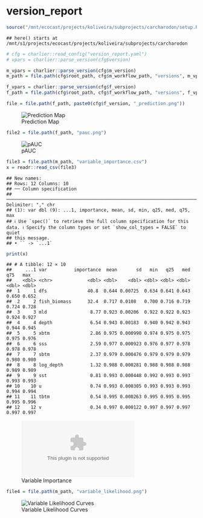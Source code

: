version_report
================

``` r
source("/mnt/ecocast/projects/koliveira/subprojects/carcharodon/setup.R")
```

    ## here() starts at /mnt/s1/projects/ecocast/projects/koliveira/subprojects/carcharodon

``` r
# cfg = charlier::read_config("version_report.yaml")
# vpars = charlier::parse_version(cfg$version)

m_vpars = charlier::parse_version(cfg$m_version)
m_path = file.path(cfg$root_path, cfg$m_workflow_path, "versions", m_vpars[["major"]], m_vpars[["minor"]], cfg$m_version)

f_vpars = charlier::parse_version(cfg$f_version)
f_path = file.path(cfg$root_path, cfg$f_workflow_path, "versions", f_vpars[["major"]], f_vpars[["minor"]], cfg$f_version)
```

``` r
file = file.path(f_path, paste0(cfg$f_version, "_prediction.png"))
```

<figure>
<img
src="/mnt/s1/projects/ecocast/projects/koliveira/subprojects/carcharodon/workflows/forecast_workflow/versions/v01/0002/v01.0002.07/v01.0002.07_prediction.png"
alt="Prediction Map" />
<figcaption aria-hidden="true">Prediction Map</figcaption>
</figure>

``` r
file2 = file.path(f_path, "pauc.png")
```

<figure>
<img
src="/mnt/s1/projects/ecocast/projects/koliveira/subprojects/carcharodon/workflows/forecast_workflow/versions/v01/0002/v01.0002.07/pauc.png"
alt="pAUC" />
<figcaption aria-hidden="true">pAUC</figcaption>
</figure>

``` r
file3 = file.path(m_path, "variable_importance.csv")
x = readr::read_csv(file3)
```

    ## New names:
    ## Rows: 12 Columns: 10
    ## ── Column specification
    ## ──────────────────────────────────────────────────────────────────────────────────────────────────────────────────────── Delimiter: "," chr
    ## (1): var dbl (9): ...1, importance, mean, sd, min, q25, med, q75, max
    ## ℹ Use `spec()` to retrieve the full column specification for this data. ℹ Specify the column types or set `show_col_types = FALSE` to quiet
    ## this message.
    ## • `` -> `...1`

``` r
print(x)
```

    ## # A tibble: 12 × 10
    ##     ...1 var          importance  mean       sd   min   q25   med   q75   max
    ##    <dbl> <chr>             <dbl> <dbl>    <dbl> <dbl> <dbl> <dbl> <dbl> <dbl>
    ##  1     1 dfs               40.8  0.644 0.00725  0.634 0.641 0.643 0.650 0.652
    ##  2     2 fish_biomass      32.4  0.717 0.0108   0.700 0.716 0.719 0.724 0.728
    ##  3     3 mld                8.77 0.923 0.00206  0.922 0.922 0.923 0.924 0.927
    ##  4     4 depth              6.54 0.943 0.00183  0.940 0.942 0.943 0.944 0.945
    ##  5     5 xbtm               2.86 0.975 0.000990 0.974 0.975 0.975 0.975 0.976
    ##  6     6 sss                2.59 0.977 0.000923 0.976 0.977 0.978 0.978 0.978
    ##  7     7 sbtm               2.37 0.979 0.000476 0.979 0.979 0.979 0.980 0.980
    ##  8     8 log_depth          1.32 0.988 0.000281 0.988 0.988 0.988 0.989 0.989
    ##  9     9 sst                0.81 0.993 0.000448 0.992 0.993 0.993 0.993 0.993
    ## 10    10 u                  0.74 0.993 0.000305 0.993 0.993 0.993 0.994 0.994
    ## 11    11 tbtm               0.54 0.995 0.000263 0.995 0.995 0.995 0.995 0.996
    ## 12    12 v                  0.34 0.997 0.000122 0.997 0.997 0.997 0.997 0.997

<figure>
<embed
src="/mnt/s1/projects/ecocast/projects/koliveira/subprojects/carcharodon/workflows/modeling_workflow/versions/v01/000/v01.000.07/variable_importance.csv" />
<figcaption aria-hidden="true">Variable Importance</figcaption>
</figure>

``` r
file4 = file.path(m_path, "variable_likelihood.png")
```

<figure>
<img
src="/mnt/s1/projects/ecocast/projects/koliveira/subprojects/carcharodon/workflows/modeling_workflow/versions/v01/000/v01.000.07/variable_likelihood.png"
alt="Variable Likelihood Curves" />
<figcaption aria-hidden="true">Variable Likelihood Curves</figcaption>
</figure>
